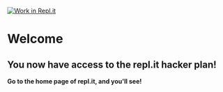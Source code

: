 [![Work in Repl.it](https://classroom.github.com/assets/work-in-replit-14baed9a392b3a25080506f3b7b6d57f295ec2978f6f33ec97e36a161684cbe9.svg)](https://classroom.github.com/online_ide?assignment_repo_id=5556477&assignment_repo_type=AssignmentRepo)
# Welcome
## You now have access to the repl.it hacker plan!
**Go to the home page of repl.it, and you'll see!**
